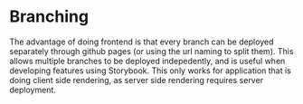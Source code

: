 # Branching 

The advantage of doing frontend is that every branch can be deployed separately through github pages (or using the url naming to split them). This allows multiple branches to be deployed indepedently, and is useful when developing features using Storybook. 
This only works for application that is doing client side rendering, as server side rendering requires server deployment.
